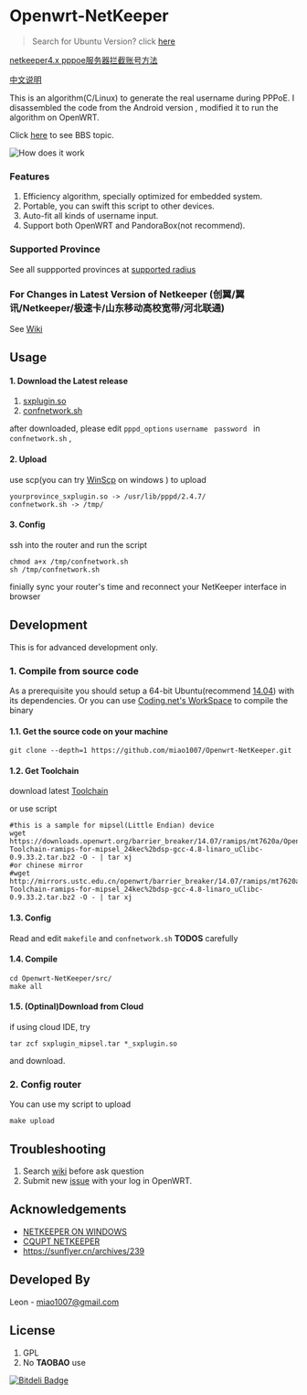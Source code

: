 # Openwrt-NetKeeper

> Search for Ubuntu Version? click [here](https://github.com/Ljqiii/Netkepper-Ubuntu)

[netkeeper4.x pppoe服务器拦截账号方法](netkeeper4-use-pppoer-server/README.md)

[中文说明](./README-CN.md)

This is an algorithm(C/Linux) to generate the real username during PPPoE. I disassembled the code from the Android version , modified it to run the algorithm on OpenWRT.

Click [here](http://www.right.com.cn/forum/thread-141979-1-1.html) to see BBS topic.

![How does it work](mdassets/hownetkeeperwork.png)


### Features
1. Efficiency algorithm, specially optimized for embedded system.
2. Portable, you can swift this script to other devices.
3. Auto-fit all kinds of username input.
4. Support both OpenWRT and PandoraBox(not recommend).


### Supported Province

See all suppported provinces at [supported radius](https://github.com/miao1007/Openwrt-NetKeeper/blob/master/src/makefile#L10)

### For Changes in Latest Version of Netkeeper (创翼/翼讯/Netkeeper/极速卡/山东移动高校宽带/河北联通)

See [Wiki](https://github.com/miao1007/Openwrt-NetKeeper/wiki/%E5%85%B3%E4%BA%8E%E5%85%A8%E6%96%B0Netkeeper%E5%AE%A2%E6%88%B7%E7%AB%AF)

## Usage

#### 1. Download the Latest release

1. [sxplugin.so](https://github.com/miao1007/Openwrt-NetKeeper/releases)
2. [confnetwork.sh](https://github.com/miao1007/Openwrt-NetKeeper/blob/master/src/confnetwork.sh)
 
after downloaded, please edit `pppd_options` `username ` `password ` in `confnetwork.sh` ,



#### 2. Upload
use scp(you can try [WinScp](https://winscp.net/download/winscp576.zip) on windows ) to upload

```
yourprovince_sxplugin.so -> /usr/lib/pppd/2.4.7/
confnetwork.sh -> /tmp/
```

#### 3. Config
ssh into the router and run the script

```
chmod a+x /tmp/confnetwork.sh
sh /tmp/confnetwork.sh 
```

finially sync your router's time and reconnect your NetKeeper interface in browser


## Development
This is for advanced development only. 

### 1. Compile from source code

As a prerequisite you should setup a 64-bit Ubuntu(recommend [14.04](http://releases.ubuntu.com/14.04/)) with its dependencies. Or you can use [Coding.net's WorkSpace](https://ide.coding.net/) to compile the binary

#### 1.1. Get the source code on your machine

```
git clone --depth=1 https://github.com/miao1007/Openwrt-NetKeeper.git
```

#### 1.2. Get Toolchain

download latest [Toolchain](https://github.com/miao1007/Openwrt-NetKeeper/wiki#2-%E5%A6%82%E4%BD%95%E4%B8%8B%E8%BD%BDgcc)

or use script

```
#this is a sample for mipsel(Little Endian) device
wget https://downloads.openwrt.org/barrier_breaker/14.07/ramips/mt7620a/OpenWrt-Toolchain-ramips-for-mipsel_24kec%2bdsp-gcc-4.8-linaro_uClibc-0.9.33.2.tar.bz2 -O - | tar xj
#or chinese mirror
#wget http://mirrors.ustc.edu.cn/openwrt/barrier_breaker/14.07/ramips/mt7620a/OpenWrt-Toolchain-ramips-for-mipsel_24kec%2bdsp-gcc-4.8-linaro_uClibc-0.9.33.2.tar.bz2 -O - | tar xj
```


#### 1.3. Config

Read and edit `makefile` and `confnetwork.sh` **TODOS** carefully

#### 1.4. Compile
	

```
cd Openwrt-NetKeeper/src/
make all
```

#### 1.5. (Optinal)Download from Cloud
if using cloud IDE, try


```
tar zcf sxplugin_mipsel.tar *_sxplugin.so
```

and download.

### 2. Config router

You can use my script to upload

```
make upload
```


## Troubleshooting

1. Search [wiki](https://github.com/miao1007/Openwrt-NetKeeper/wiki) before ask question 
2. Submit new [issue](https://github.com/miao1007/Openwrt-NetKeeper/issues/new) with your log in OpenWRT.


## Acknowledgements
* [NETKEEPER ON WINDOWS](http://www.purpleroc.com/html/507231.html)
* [CQUPT NETKEEPER](http://bbs.cqupt.edu.cn/nForum/#!article/Unix_Linux/13624)
* <https://sunflyer.cn/archives/239>

## Developed By
Leon - <miao1007@gmail.com>


## License

1. GPL
2. No **TAOBAO** use

[![Bitdeli Badge](https://d2weczhvl823v0.cloudfront.net/miao1007/openwrt-netkeeper/trend.png)](https://bitdeli.com/free "Bitdeli Badge")
